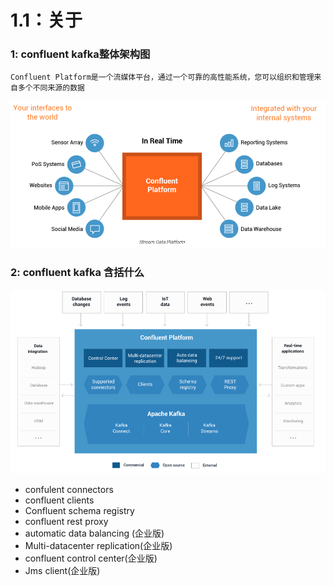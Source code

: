 # 1.1：关于

### 1: confluent kafka整体架构图

```
Confluent Platform是一个流媒体平台，通过一个可靠的高性能系统，您可以组织和管理来自多个不同来源的数据
```



![image-20190326110822035](image-20190326110822035.png)



### 2: confluent kafka 含括什么

![image-20190326111315314](image-20190326111315314.png)

- confulent connectors
- confluent clients
- Confluent schema registry
- confluent rest proxy
- automatic data balancing (企业版)
- Multi-datacenter replication(企业版)
- confluent control center(企业版)
- Jms client(企业版)